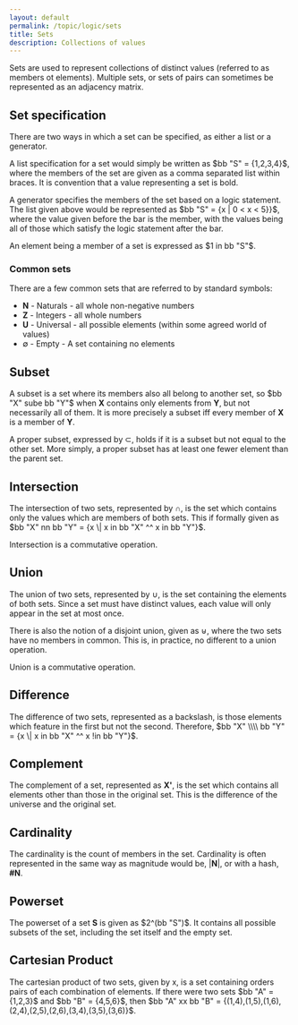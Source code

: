 ```yaml
---
layout: default
permalink: /topic/logic/sets
title: Sets
description: Collections of values
---
```


Sets are used to represent collections of distinct values (referred to as members ot elements). Multiple sets, or sets of pairs can sometimes be represented as an adjacency matrix.

## Set specification

There are two ways in which a set can be specified, as either a list or a generator.

A list specification for a set would simply be written as $bb "S" = {1,2,3,4}$, where the members of the set are given as a comma separated list within braces. It is convention that a value representing a set is bold.

A generator specifies the members of the set based on a logic statement. The list given above would be represented as $bb "S" = {x \| 0 < x < 5}}$, where the value given before the bar is the member, with the values being all of those which satisfy the logic statement after the bar.

An element being a member of a set is expressed as $1 in bb "S"$.

### Common sets

There are a few common sets that are referred to by standard symbols:

* **N** - Naturals - all whole non-negative numbers
* **Z** - Integers - all whole numbers
* **U** - Universal - all possible elements (within some agreed world of values)
* ∅ - Empty - A set containing no elements

## Subset

A subset is a set where its members also all belong to another set, so $bb "X" sube bb "Y"$ when **X** contains only elements from **Y**, but not necessarily all of them. It is more precisely a subset iff every member of **X** is a member of **Y**.

A proper subset, expressed by ⊂, holds if it is a subset but not equal to the other set. More simply, a proper subset has at least one fewer element than the parent set.

## Intersection

The intersection of two sets, represented by ∩, is the set which contains only the values which are members of both sets. This if formally given as $bb "X" nn bb "Y" = {x \| x in bb "X" ^^ x in bb "Y"}$.

Intersection is a commutative operation.

## Union

The union of two sets, represented by ∪, is the set containing the elements of both sets. Since a set must have distinct values, each value will only appear in the set at most once.

There is also the notion of a disjoint union, given as ⊎, where the two sets have no members in common. This is, in practice, no different to a union operation.

Union is a commutative operation.

## Difference

The difference of two sets, represented as a backslash, is those elements which feature in the first but not the second. Therefore, $bb "X" \\\\ bb "Y" = {x \| x in bb "X" ^^ x !in bb "Y"}$.

## Complement

The complement of a set, represented as **X'**, is the set which contains all elements other than those in the original set. This is the difference of the universe and the original set.

## Cardinality

The cardinality is the count of members in the set. Cardinality is often represented in the same way as magnitude would be, &#124;**N**&#124;, or with a hash, **#N**.

## Powerset

The powerset of a set **S** is given as $2^(bb "S")$. It contains all possible subsets of the set, including the set itself and the empty set.

## Cartesian Product

The cartesian product of two sets, given by x, is a set containing orders pairs of each combination of elements. If there were two sets $bb "A" = {1,2,3}$ and $bb "B" = {4,5,6}$, then $bb "A" xx bb "B" = {(1,4),(1,5),(1,6),(2,4),(2,5),(2,6),(3,4),(3,5),(3,6)}$.
